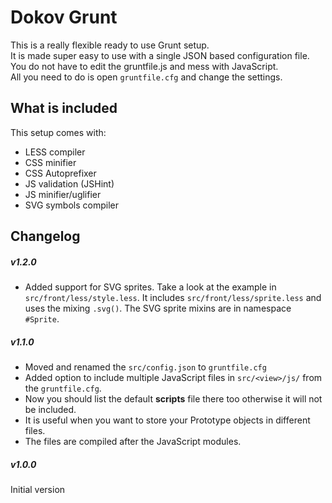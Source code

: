 # Dokov Grunt

This is a really flexible ready to use Grunt setup.  
It is made super easy to use with a single JSON based configuration file.  
You do not have to edit the gruntfile.js and mess with JavaScript.  
All you need to do is open ```gruntfile.cfg``` and change the settings.  

## What is included

This setup comes with:  
* LESS compiler  
* CSS minifier  
* CSS Autoprefixer  
* JS validation (JSHint)  
* JS minifier/uglifier  
* SVG symbols compiler  

## Changelog

##### v1.2.0
- Added support for SVG sprites. Take a look at the example in ```src/front/less/style.less```. It includes ```src/front/less/sprite.less``` and uses the mixing ```.svg()```. The SVG sprite mixins are in namespace ```#Sprite```.

##### v1.1.0
- Moved and renamed the ```src/config.json``` to ```gruntfile.cfg```  
- Added option to include multiple JavaScript files in ```src/<view>/js/``` from the ```gruntfile.cfg```.  
- Now you should list the default **scripts** file there too otherwise it will not be included.  
- It is useful when you want to store your Prototype objects in different files.  
- The files are compiled after the JavaScript modules.  


##### v1.0.0
Initial version
